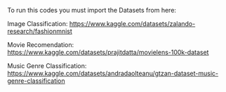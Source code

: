 To run this codes you must import the Datasets from here:

Image Classification: https://www.kaggle.com/datasets/zalando-research/fashionmnist

Movie Recomendation: https://www.kaggle.com/datasets/prajitdatta/movielens-100k-dataset

Music Genre Classification:  https://www.kaggle.com/datasets/andradaolteanu/gtzan-dataset-music-genre-classification
